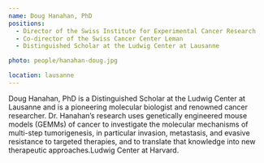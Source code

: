 ```yaml
---
name: Doug Hanahan, PhD
positions: 
  - Director of the Swiss Institute for Experimental Cancer Research 
  - Co-director of the Swiss Cancer Center Leman
  - Distinguished Scholar at the Ludwig Center at Lausanne

photo: people/hanahan-doug.jpg

location: lausanne
---
```


Doug Hanahan, PhD is a Distinguished Scholar at the Ludwig Center at Lausanne and is a pioneering molecular biologist and renowned cancer researcher. Dr. Hanahan’s research uses genetically engineered mouse models (GEMMs) of cancer to investigate the molecular mechanisms of multi-step tumorigenesis, in particular invasion, metastasis, and evasive resistance to targeted therapies, and to translate that knowledge into new therapeutic approaches.Ludwig Center at Harvard.